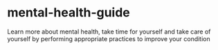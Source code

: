 # mental-health-guide
Learn more about mental health, take time for yourself and take care of yourself by performing appropriate practices to improve your condition
